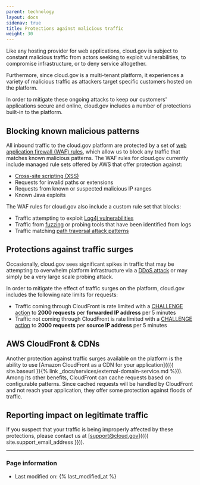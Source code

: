 ```yaml
---
parent: technology
layout: docs
sidenav: true
title: Protections against malicious traffic
weight: 30
---
```


Like any hosting provider for web applications, cloud.gov is subject to constant malicious traffic from actors seeking to exploit vulnerabilities, to compromise infrastructure, or to deny service altogether.

Furthermore, since cloud.gov is a multi-tenant platform, it experiences a variety of malicious traffic as attackers target specific customers hosted on the platform.

In order to mitigate these ongoing attacks to keep our customers' applications secure and online, cloud.gov includes a number of protections built-in to the platform.

## Blocking known malicious patterns

All inbound traffic to the cloud.gov platform are protected by a set of [web application firewall (WAF) rules](https://aws.amazon.com/waf/), which allow us to block any traffic that matches known malicious patterns. The WAF rules for cloud.gov currently include managed rule sets offered by AWS that offer protection against:

- [Cross-site scripting (XSS)](https://owasp.org/www-community/attacks/xss/)
- Requests for invalid paths or extensions
- Requests from known or suspected malicious IP ranges
- Known Java exploits

The WAF rules for cloud.gov also include a custom rule set that blocks:

- Traffic attempting to exploit [Log4j vulnerabilities](https://www.cisa.gov/news-events/news/apache-log4j-vulnerability-guidance)
- Traffic from [fuzzing](https://owasp.org/www-community/Fuzzing) or probing tools that have been identified from logs
- Traffic matching [path traversal attack patterns](https://owasp.org/www-community/attacks/Path_Traversal)

## Protections against traffic surges

Occasionally, cloud.gov sees significant spikes in traffic that may be attempting to overwhelm platform infrastructure via a [DDoS attack](https://www.cloudflare.com/learning/ddos/what-is-a-ddos-attack/) or may simply be a very large scale probing attack.

In order to mitigate the effect of traffic surges on the platform, cloud.gov includes the following rate limits for requests:

- Traffic coming through CloudFront is rate limited with a [CHALLENGE action][challenge action] to **2000 requests** per **forwarded IP address** per 5 minutes
- Traffic not coming through CloudFront is rate limited with a [CHALLENGE action][challenge action] to **2000 requests** per **source IP address** per 5 minutes

## AWS CloudFront & CDNs

Another protection against traffic surges available on the platform is the ability to use [Amazon CloudFront as a CDN for your application](({{ site.baseurl }}{% link _docs/services/external-domain-service.md %})). Among its other benefits, CloudFront can cache requests based on configurable patterns. Since cached requests will be handled by CloudFront and not reach your application, they offer some protection against floods of traffic.

## Reporting impact on legitimate traffic

If you suspect that your traffic is being improperly affected by these protections, please contact us at [support@cloud.gov](({{ site.support_email_address }})).

---

### Page information

- Last modified on: {% last_modified_at %}

[challenge action]: https://docs.aws.amazon.com/waf/latest/developerguide/waf-captcha-and-challenge.html
